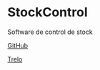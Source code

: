 # StockControl
Software de control de stock

[GitHub](https://github.com/guidonicolasperez/StockControl)

[Trelo](https://trello.com/b/Z3paRmxN/stockcontrol) 
